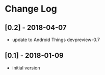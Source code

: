 # Change Log

## [0.2] - 2018-04-07
- update to Android Things devpreview-0.7

## [0.1] - 2018-01-09
- initial version


